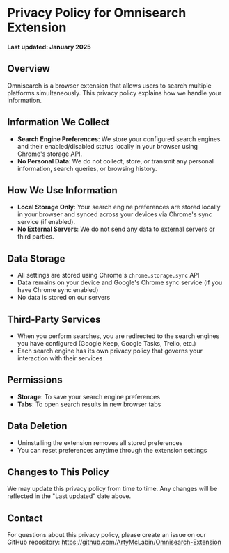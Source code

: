 # Privacy Policy for Omnisearch Extension

**Last updated: January 2025**

## Overview
Omnisearch is a browser extension that allows users to search multiple platforms simultaneously. This privacy policy explains how we handle your information.

## Information We Collect
- **Search Engine Preferences**: We store your configured search engines and their enabled/disabled status locally in your browser using Chrome's storage API.
- **No Personal Data**: We do not collect, store, or transmit any personal information, search queries, or browsing history.

## How We Use Information
- **Local Storage Only**: Your search engine preferences are stored locally in your browser and synced across your devices via Chrome's sync service (if enabled).
- **No External Servers**: We do not send any data to external servers or third parties.

## Data Storage
- All settings are stored using Chrome's `chrome.storage.sync` API
- Data remains on your device and Google's Chrome sync service (if you have Chrome sync enabled)
- No data is stored on our servers

## Third-Party Services
- When you perform searches, you are redirected to the search engines you have configured (Google Keep, Google Tasks, Trello, etc.)
- Each search engine has its own privacy policy that governs your interaction with their services

## Permissions
- **Storage**: To save your search engine preferences
- **Tabs**: To open search results in new browser tabs

## Data Deletion
- Uninstalling the extension removes all stored preferences
- You can reset preferences anytime through the extension settings

## Changes to This Policy
We may update this privacy policy from time to time. Any changes will be reflected in the "Last updated" date above.

## Contact
For questions about this privacy policy, please create an issue on our GitHub repository: https://github.com/ArtyMcLabin/Omnisearch-Extension 